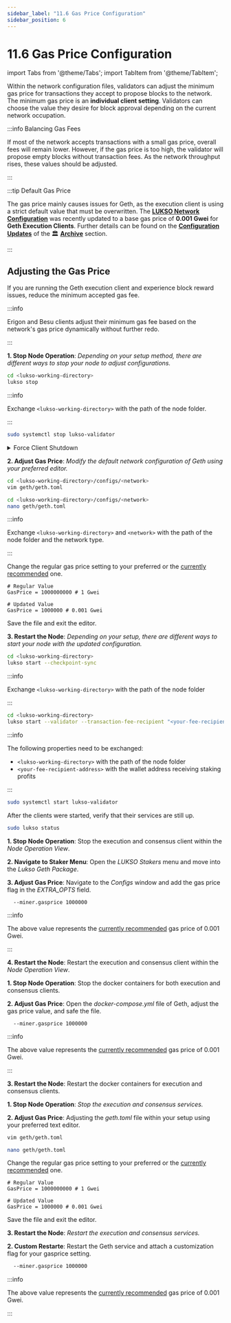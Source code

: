 ```yaml
---
sidebar_label: "11.6 Gas Price Configuration"
sidebar_position: 6
---
```


# 11.6 Gas Price Configuration

import Tabs from '@theme/Tabs';
import TabItem from '@theme/TabItem';

Within the network configuration files, validators can adjust the minimum gas price for transactions they accept to propose blocks to the network. The minimum gas price is an **individual client setting**. Validators can choose the value they desire for block approval depending on the current network occupation.

:::info Balancing Gas Fees

If most of the network accepts transactions with a small gas price, overall fees will remain lower. However, if the gas price is too high, the validator will propose empty blocks without transaction fees. As the network throughput rises, these values should be adjusted.

:::

:::tip Default Gas Price

The gas price mainly causes issues for Geth, as the execution client is using a strict default value that must be overwritten. The [**LUKSO Network Configuration**](https://github.com/lukso-network/network-configs) was recently updated to a base gas price of **0.001 Gwei** for **Geth Execution Clients**. Further details can be found on the [**Configuration Updates**](/docs/archive/network/configuration-updates.md) of the 🏛️ [**Archive**](/docs/archive/network/blockchain-timeline.md) section.

:::

## Adjusting the Gas Price

If you are running the Geth execution client and experience block reward issues, reduce the minimum accepted gas fee.

:::info

Erigon and Besu clients adjust their minimum gas fee based on the network's gas price dynamically without further redo.

:::

<Tabs>
<TabItem value="cli" label="👾 LUKSO CLI" default>

**1. Stop Node Operation**: _Depending on your setup method, there are different ways to stop your node to adjust configurations._

<Tabs groupId="setup">
  <TabItem value="cli" label="LUKSO CLI" default>

```sh
cd <lukso-working-directory>
lukso stop
```

:::info

Exchange `<lukso-working-directory>` with the path of the node folder.

:::

</TabItem> <TabItem value="automation" label="Service Automation">

```sh
sudo systemctl stop lukso-validator
```

</TabItem>
</Tabs>

<details>
<summary>Force Client Shutdown</summary>

<Tabs>
<TabItem value="geth" label="Geth">

```sh
sudo pkill geth
```

</TabItem> <TabItem value="erigon" label="Erigon">

```sh
sudo pkill erigon
```

</TabItem> <TabItem value="nethermind" label="Nethermind">

```sh
nethermind --version
```

</TabItem> <TabItem value="besu" label="Besu">

```sh
besu --version
```

</TabItem> <TabItem value="teku" label="Teku">

```sh
sudo pkill teku
```

</TabItem> <TabItem value="nimbus2" label="Nimbus-Eth2">

```sh
sudo pkill nimbus_beacon_node
sudo pkill nimbus_validator_client
```

</TabItem> <TabItem value="lighthouse" label="Lighthouse">

```sh
sudo pkill lighthouse
```

:::tip

The Lighthouse client uses a single binary for both the consensus and validator processes.

:::

</TabItem> <TabItem value="prysm" label="Prysm">

```sh
sudo pkill prysm
sudo pkill validator
```

</TabItem>
</Tabs>

</details>

**2. Adjust Gas Price**: _Modify the default network configuration of Geth using your preferred editor._

<Tabs groupId="editor">
  <TabItem value="vim" label="Vim" default>

```sh
cd <lukso-working-directory>/configs/<network>
vim geth/geth.toml
```

</TabItem> <TabItem value="nano" label="Nano">

```sh
cd <lukso-working-directory>/configs/<network>
nano geth/geth.toml
```

</TabItem>
</Tabs>

:::info

Exchange `<lukso-working-directory>` and `<network>` with the path of the node folder and the network type.

:::

Change the regular gas price setting to your preferred or the [currently recommended](https://github.com/lukso-network/network-configs/blob/main/mainnet/geth/geth.toml) one.

```text
# Regular Value
GasPrice = 1000000000 # 1 Gwei

# Updated Value
GasPrice = 1000000 # 0.001 Gwei
```

Save the file and exit the editor.

**3. Restart the Node**: _Depending on your setup, there are different ways to start your node with the updated configuration._

<Tabs groupId="setup">
  <TabItem value="clinode" label="LUKSO CLI Node" default>

```sh
cd <lukso-working-directory>
lukso start --checkpoint-sync
```

:::info

Exchange `<lukso-working-directory>` with the path of the node folder

:::

</TabItem> <TabItem value="clivalidator" label="LUKSO CLI Validator" default>

```sh
cd <lukso-working-directory>
lukso start --validator --transaction-fee-recipient "<your-fee-recipient-address>" --checkpoint-sync
```

:::info

The following properties need to be exchanged:

- `<lukso-working-directory>` with the path of the node folder
- `<your-fee-recipient-address>` with the wallet address receiving staking profits

:::

</TabItem> <TabItem value="automation" label="Service Automation">

```sh
sudo systemctl start lukso-validator
```

</TabItem>
</Tabs>

After the clients were started, verify that their services are still up.

```sh
sudo lukso status
```

</TabItem>
<TabItem value="dappnode" label="🎨 Dappnode">

**1. Stop Node Operation**: Stop the execution and consensus client within the _Node Operation View_.

**2. Navigate to Staker Menu**: Open the _LUKSO Stakers_ menu and move into the _Lukso Geth Package_.

**3. Adjust Gas Price**: Navigate to the _Configs_ window and add the gas price flag in the _EXTRA_OPTS_ field.

```text
  --miner.gasprice 1000000
```

:::info

The above value represents the [currently recommended](https://github.com/lukso-network/network-configs/blob/main/mainnet/geth/geth.toml) gas price of 0.001 Gwei.

:::

**4. Restart the Node**: Restart the execution and consensus client within the _Node Operation View_.

</TabItem>
<TabItem value="docker" label="🐳 Docker Image">

**1. Stop Node Operation**: Stop the docker containers for both execution and consensus clients.

**2. Adjust Gas Price**: Open the _docker-compose.yml_ file of Geth, adjust the gas price value, and safe the file.

```text
  --miner.gasprice 1000000
```

:::info

The above value represents the [currently recommended](https://github.com/lukso-network/network-configs/blob/main/mainnet/geth/geth.toml) gas price of 0.001 Gwei.

:::

**3. Restart the Node**: Restart the docker containers for execution and consensus clients.

</TabItem>
<TabItem value="custom" label="🗂️ Custom Setup">

**1. Stop Node Operation**: _Stop the execution and consensus services._

<Tabs groupId="customization">
  <TabItem value="file" label="File Configuration" default>

**2. Adjust Gas Price**: Adjusting the _geth.toml_ file within your setup using your preferred text editor.

<Tabs groupId="editor">
  <TabItem value="vim" label="Vim" default>

```sh
vim geth/geth.toml
```

</TabItem> <TabItem value="nano" label="Nano">

```sh
nano geth/geth.toml
```

</TabItem>
</Tabs>

Change the regular gas price setting to your preferred or the [currently recommended](https://github.com/lukso-network/network-configs/blob/main/mainnet/geth/geth.toml) one.

```text
# Regular Value
GasPrice = 1000000000 # 1 Gwei

# Updated Value
GasPrice = 1000000 # 0.001 Gwei
```

Save the file and exit the editor.

**3. Restart the Node**: _Restart the execution and consensus services._

</TabItem> <TabItem value="flag" label="Flag Custumization">

**2. Custom Restarte**: Restart the Geth service and attach a customization flag for your gasprice setting.

```sh
  --miner.gasprice 1000000
```

</TabItem>
</Tabs>

:::info

The above value represents the [currently recommended](https://github.com/lukso-network/network-configs/blob/main/mainnet/geth/geth.toml) gas price of 0.001 Gwei.

:::

</TabItem>
</Tabs>
